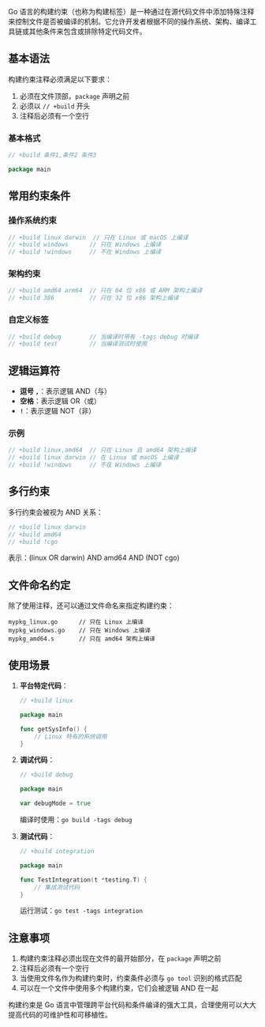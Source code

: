 Go 语言的构建约束（也称为构建标签）是一种通过在源代码文件中添加特殊注释来控制文件是否被编译的机制。它允许开发者根据不同的操作系统、架构、编译工具链或其他条件来包含或排除特定代码文件。



## 基本语法

构建约束注释必须满足以下要求：

1. 必须在文件顶部，`package` 声明之前
2. 必须以 `// +build` 开头
3. 注释后必须有一个空行



### 基本格式

```go
// +build 条件1,条件2 条件3

package main
```



## 常用约束条件



### 操作系统约束

```go
// +build linux darwin  // 只在 Linux 或 macOS 上编译
// +build windows      // 只在 Windows 上编译
// +build !windows     // 不在 Windows 上编译
```



### 架构约束

```go
// +build amd64 arm64  // 只在 64 位 x86 或 ARM 架构上编译
// +build 386          // 只在 32 位 x86 架构上编译
```



### 自定义标签

```go
// +build debug        // 当编译时带有 -tags debug 时编译
// +build test         // 当编译测试时使用
```



## 逻辑运算符

- **逗号 `,`**：表示逻辑 AND（与）
- **空格**：表示逻辑 OR（或）
- **`!`**：表示逻辑 NOT（非）

### 示例

```go
// +build linux,amd64  // 只在 Linux 且 amd64 架构上编译
// +build linux darwin // 在 Linux 或 macOS 上编译
// +build !windows     // 不在 Windows 上编译
```



## 多行约束

多行约束会被视为 AND 关系：

```go
// +build linux darwin
// +build amd64
// +build !cgo
```

表示：(linux OR darwin) AND amd64 AND (NOT cgo)



## 文件命名约定

除了使用注释，还可以通过文件命名来指定构建约束：

```
mypkg_linux.go      // 只在 Linux 上编译
mypkg_windows.go    // 只在 Windows 上编译
mypkg_amd64.s       // 只在 amd64 架构上编译
```



## 使用场景

1. **平台特定代码**：

   ```go
   // +build linux
   
   package main
   
   func getSysInfo() {
       // Linux 特有的系统调用
   }
   ```

2. **调试代码**：

   ```go
   // +build debug
   
   package main
   
   var debugMode = true
   ```

   编译时使用：`go build -tags debug`

3. **测试代码**：

   ```go
   // +build integration
   
   package main
   
   func TestIntegration(t *testing.T) {
       // 集成测试代码
   }
   ```

   运行测试：`go test -tags integration`

## 注意事项

1. 构建约束注释必须出现在文件的最开始部分，在 `package` 声明之前
2. 注释后必须有一个空行
3. 当使用文件名作为构建约束时，约束条件必须与 `go tool` 识别的格式匹配
4. 可以在一个文件中使用多个构建约束，它们会被逻辑 AND 在一起

构建约束是 Go 语言中管理跨平台代码和条件编译的强大工具，合理使用可以大大提高代码的可维护性和可移植性。